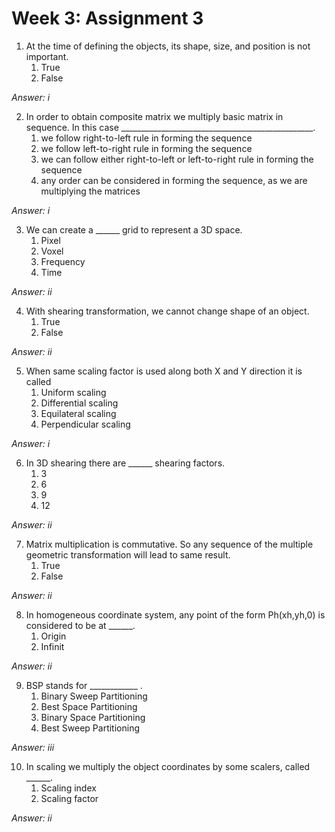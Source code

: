 # Week 3: Assignment 3

1. At the time of defining the objects, its shape, size, and position is not important.
	1. True
	2. False
	
*Answer: i*

2. In order to obtain composite matrix we multiply basic matrix in sequence. In this case ________________________________________________.
	1. we follow right-to-left rule in forming the sequence
	2. we follow left-to-right rule in forming the sequence
	3. we can follow either right-to-left or left-to-right rule in forming the sequence
	4. any order can be considered in forming the sequence, as we are multiplying the matrices

*Answer: i*

3. We can create a ______ grid to represent a 3D space.
	1. Pixel
	2. Voxel
	3. Frequency
	4. Time

*Answer: ii*

4. With shearing transformation, we cannot change shape of an object.
	1. True
	2. False

*Answer: ii*

5. When same scaling factor is used along both X and Y direction it is called
	1. Uniform scaling
	2. Differential scaling
	3. Equilateral scaling
	4. Perpendicular scaling

*Answer: i*

6. In 3D shearing there are ______ shearing factors.
	1. 3
	2. 6
	3. 9
	4. 12

*Answer: ii*

7. Matrix multiplication is commutative. So any sequence of the multiple geometric transformation will lead to same result.
	1. True
	2. False

*Answer: ii*

8. In homogeneous coordinate system, any point of the form Ph(xh,yh,0) is considered to be at ______.
	1. Origin
	2. Infinit

*Answer: ii*

9. BSP stands for ____________ .
	1. Binary Sweep Partitioning
	2. Best Space Partitioning
	3. Binary Space Partitioning
	4. Best Sweep Partitioning

*Answer: iii*

10. In scaling we multiply the object coordinates by some scalers, called ______.
	1. Scaling index
	2. Scaling factor

*Answer: ii*
